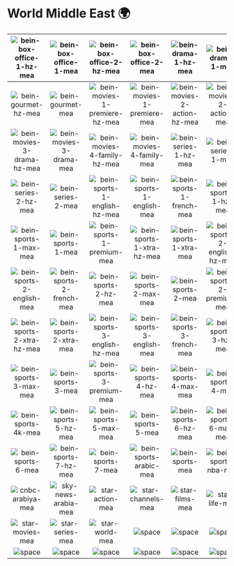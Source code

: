 # World Middle East 🌍

| ![bein-box-office-1-hz-mea] | ![bein-box-office-1-mea] | ![bein-box-office-2-hz-mea] | ![bein-box-office-2-mea] | ![bein-drama-1-hz-mea] | ![bein-drama-1-mea] |
|:---:|:---:|:---:|:---:|:---:|:---:|
| ![bein-gourmet-hz-mea] | ![bein-gourmet-mea] | ![bein-movies-1-premiere-hz-mea] | ![bein-movies-1-premiere-mea] | ![bein-movies-2-action-hz-mea] | ![bein-movies-2-action-mea] |
| ![bein-movies-3-drama-hz-mea] | ![bein-movies-3-drama-mea] | ![bein-movies-4-family-hz-mea] | ![bein-movies-4-family-mea] | ![bein-series-1-hz-mea] | ![bein-series-1-mea] |
| ![bein-series-2-hz-mea] | ![bein-series-2-mea] | ![bein-sports-1-english-hz-mea] | ![bein-sports-1-english-mea] | ![bein-sports-1-french-mea] | ![bein-sports-1-hz-mea] |
| ![bein-sports-1-max-mea] | ![bein-sports-1-mea] | ![bein-sports-1-premium-mea] | ![bein-sports-1-xtra-hz-mea] | ![bein-sports-1-xtra-mea] | ![bein-sports-2-english-hz-mea] |
| ![bein-sports-2-english-mea] | ![bein-sports-2-french-mea] | ![bein-sports-2-hz-mea] | ![bein-sports-2-max-mea] | ![bein-sports-2-mea] | ![bein-sports-2-premium-mea] |
| ![bein-sports-2-xtra-hz-mea] | ![bein-sports-2-xtra-mea] | ![bein-sports-3-english-hz-mea] | ![bein-sports-3-english-mea] | ![bein-sports-3-french-mea] | ![bein-sports-3-hz-mea] |
| ![bein-sports-3-max-mea] | ![bein-sports-3-mea] | ![bein-sports-3-premium-mea] | ![bein-sports-4-hz-mea] | ![bein-sports-4-max-mea] | ![bein-sports-4-mea] |
| ![bein-sports-4k-mea] | ![bein-sports-5-hz-mea] | ![bein-sports-5-max-mea] | ![bein-sports-5-mea] | ![bein-sports-6-hz-mea] | ![bein-sports-6-max-mea] |
| ![bein-sports-6-mea] | ![bein-sports-7-hz-mea] | ![bein-sports-7-mea] | ![bein-sports-arabic-mea] | ![bein-sports-mea] | ![bein-sports-nba-mea] |
| ![cnbc-arabiya-mea] | ![sky-news-arabia-mea] | ![star-action-mea] | ![star-channels-mea] | ![star-films-mea] | ![star-life-mea] |
| ![star-movies-mea] | ![star-series-mea] | ![star-world-mea] | ![space] | ![space] | ![space] |
| ![space]| ![space]| ![space]| ![space]| ![space]| ![space]|


[bein-box-office-1-hz-mea]:bein-box-office-1-hz-mea.png
[bein-box-office-1-mea]:bein-box-office-1-mea.png
[bein-box-office-2-hz-mea]:bein-box-office-2-hz-mea.png
[bein-box-office-2-mea]:bein-box-office-2-mea.png
[bein-drama-1-hz-mea]:bein-drama-1-hz-mea.png
[bein-drama-1-mea]:bein-drama-1-mea.png
[bein-gourmet-hz-mea]:bein-gourmet-hz-mea.png
[bein-gourmet-mea]:bein-gourmet-mea.png
[bein-movies-1-premiere-hz-mea]:bein-movies-1-premiere-hz-mea.png
[bein-movies-1-premiere-mea]:bein-movies-1-premiere-mea.png
[bein-movies-2-action-hz-mea]:bein-movies-2-action-hz-mea.png
[bein-movies-2-action-mea]:bein-movies-2-action-mea.png
[bein-movies-3-drama-hz-mea]:bein-movies-3-drama-hz-mea.png
[bein-movies-3-drama-mea]:bein-movies-3-drama-mea.png
[bein-movies-4-family-hz-mea]:bein-movies-4-family-hz-mea.png
[bein-movies-4-family-mea]:bein-movies-4-family-mea.png
[bein-series-1-hz-mea]:bein-series-1-hz-mea.png
[bein-series-1-mea]:bein-series-1-mea.png
[bein-series-2-hz-mea]:bein-series-2-hz-mea.png
[bein-series-2-mea]:bein-series-2-mea.png
[bein-sports-1-english-hz-mea]:bein-sports/bein-sports-1-english-hz-mea.png
[bein-sports-1-english-mea]:bein-sports/bein-sports-1-english-mea.png
[bein-sports-1-french-mea]:bein-sports/bein-sports-1-french-mea.png
[bein-sports-1-hz-mea]:bein-sports/bein-sports-1-hz-mea.png
[bein-sports-1-max-mea]:bein-sports/bein-sports-1-max-mea.png
[bein-sports-1-mea]:bein-sports/bein-sports-1-mea.png
[bein-sports-1-premium-mea]:bein-sports/bein-sports-1-premium-mea.png
[bein-sports-1-xtra-hz-mea]:bein-sports/bein-sports-1-xtra-hz-mea.png
[bein-sports-1-xtra-mea]:bein-sports/bein-sports-1-xtra-mea.png
[bein-sports-2-english-hz-mea]:bein-sports/bein-sports-2-english-hz-mea.png
[bein-sports-2-english-mea]:bein-sports/bein-sports-2-english-mea.png
[bein-sports-2-french-mea]:bein-sports/bein-sports-2-french-mea.png
[bein-sports-2-hz-mea]:bein-sports/bein-sports-2-hz-mea.png
[bein-sports-2-max-mea]:bein-sports/bein-sports-2-max-mea.png
[bein-sports-2-mea]:bein-sports/bein-sports-2-mea.png
[bein-sports-2-premium-mea]:bein-sports/bein-sports-2-premium-mea.png
[bein-sports-2-xtra-hz-mea]:bein-sports/bein-sports-2-xtra-hz-mea.png
[bein-sports-2-xtra-mea]:bein-sports/bein-sports-2-xtra-mea.png
[bein-sports-3-english-hz-mea]:bein-sports/bein-sports-3-english-hz-mea.png
[bein-sports-3-english-mea]:bein-sports/bein-sports-3-english-mea.png
[bein-sports-3-french-mea]:bein-sports/bein-sports-3-french-mea.png
[bein-sports-3-hz-mea]:bein-sports/bein-sports-3-hz-mea.png
[bein-sports-3-max-mea]:bein-sports/bein-sports-3-max-mea.png
[bein-sports-3-mea]:bein-sports/bein-sports-3-mea.png
[bein-sports-3-premium-mea]:bein-sports/bein-sports-3-premium-mea.png
[bein-sports-4-hz-mea]:bein-sports/bein-sports-4-hz-mea.png
[bein-sports-4-max-mea]:bein-sports/bein-sports-4-max-mea.png
[bein-sports-4-mea]:bein-sports/bein-sports-4-mea.png
[bein-sports-4k-mea]:bein-sports/bein-sports-4k-mea.png
[bein-sports-5-hz-mea]:bein-sports/bein-sports-5-hz-mea.png
[bein-sports-5-max-mea]:bein-sports/bein-sports-5-max-mea.png
[bein-sports-5-mea]:bein-sports/bein-sports-5-mea.png
[bein-sports-6-hz-mea]:bein-sports/bein-sports-6-hz-mea.png
[bein-sports-6-max-mea]:bein-sports/bein-sports-6-max-mea.png
[bein-sports-6-mea]:bein-sports/bein-sports-6-mea.png
[bein-sports-7-hz-mea]:bein-sports/bein-sports-7-hz-mea.png
[bein-sports-7-mea]:bein-sports/bein-sports-7-mea.png
[bein-sports-arabic-mea]:bein-sports/bein-sports-arabic-mea.png
[bein-sports-mea]:bein-sports/bein-sports-mea.png
[bein-sports-nba-mea]:bein-sports/bein-sports-nba-mea.png
[cnbc-arabiya-mea]:cnbc-arabiya-mea.png
[sky-news-arabia-mea]:sky-news-arabia-mea.png
[star-action-mea]:star-action-mea.png
[star-channels-mea]:star-channels-mea.png
[star-films-mea]:star-films-mea.png
[star-life-mea]:star-life-mea.png
[star-movies-mea]:star-movies-mea.png
[star-series-mea]:star-series-mea.png
[star-world-mea]:star-world-mea.png

[space]:../../misc/space-1500.png "Space"

